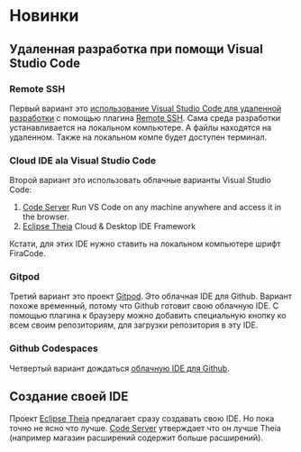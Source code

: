 Новинки
=======

Удаленная разработка при помощи Visual Studio Code
--------------------------------------------------

### Remote SSH

Первый вариант это [использование Visual Studio Code для удаленной разработки][remote-article] 
с помощью плагина [Remote SSH][remote]. Сама среда разработки устанавливается на локальном компьютере.
А файлы находятся на удаленном. Также на локальном компе будет доступен терминал.

### Cloud IDE ala Visual Studio Code

Второй вариант это использовать облачные варианты Visual Studio Code:
1. [Code Server][code-server] Run VS Code on any machine anywhere and access it in the browser.
2. [Eclipse Theia][theia] Cloud & Desktop IDE Framework

Кстати, для этих IDE нужно ставить на локальном компьютере шрифт FiraCode.

### Gitpod

Третий вариант это проект [Gitpod][gitpod]. Это облачная IDE для Github.
Вариант похоже временный, потому что Github готовит свою облачную IDE.
С помощью плагина к браузеру можно добавить специальную кнопку ко всем своим репозиториям, для загрузки
репозитория в эту IDE.

### Github Codespaces

Четвертый вариант дождаться [облачную IDE для Github][codespaces].

Создание своей IDE
------------------

Проект [Eclipse Theia][theia] предлагает сразу создавать свою IDE. Но пока точно не ясно что лучше.
[Code Server][code-server] утверждает что он лучше Theia (например магазин расширений содержит больше расширений).




[remote]: https://marketplace.visualstudio.com/items?itemName=ms-vscode-remote.remote-ssh
[remote-article]: https://www.digitalocean.com/community/tutorials/how-to-use-visual-studio-code-for-remote-development-via-the-remote-ssh-plugin-ru
[code-server]: https://github.com/cdr/code-server
[theia]: https://github.com/eclipse-theia/theia
[gitpod]: https://gitpod.io/
[codespaces]: https://github.com/features/codespaces